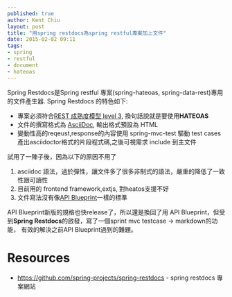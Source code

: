 ```yaml
---
published: true
author: Kent Chiu
layout: post
title: "用spring restdocs為spring restful專案加上文件"
date: 2015-02-02 09:11
tags: 
- spring
- restful
- document
- hateoas
---
```




Spring Restdocs是Spring restful 專案(spring-hateoas, spring-data-rest)專用的文件產生器.
Spring Restdocs 的特色如下:


- 專案必須符合[REST 成熟度模型 level 3](http://martinfowler.com/articles/richardsonMaturityModel.html), 換句話說就是要使用**HATEOAS**
- 文件的撰寫格式為 [AsciiDoc](http://asciidoctor.org/docs/what-is-asciidoc/), 輸出格式預設為 HTML
- 變動性高的reqeust,response的內容使用 spring-mvc-test 驅動 test cases 產出asciidoctor格式的片段程式碼,之後可視需求 include 到主文件
 

試用了一陣子後，因為以下的原因不用了

1. asciidoc 語法，過於彈性，讓文件多了很多非制式的語法，嚴重的降低了一致性跟可讀性
2. 目前用的 frontend framework,extjs, 對heatos支援不好
3. 文件寫法沒有像[API Blueprint](https://apiblueprint.org/)一樣的標準

API Blueprint新版的規格也快release了，所以還是換回了用 API Blueprint，但受到**Spring Restdocs**的啟發，寫了一個sprint mvc testcase -> markdown的功能，
有效的解決之前API Blueprint過到的難題。

# Resources
- <https://github.com/spring-projects/spring-restdocs> - spring restdocs 專案網站

